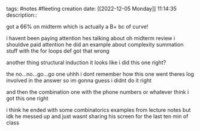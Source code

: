 tags: #notes #fleeting
creation date: [[2022-12-05 Monday]] 11:14:35
description::

got a 66% on midterm which is actually a B+ bc of curve!

i havent been paying attention hes talking about
oh midterm review
i shouldve paid attention
he did an example about complexity summation stuff with the for loops
def got that wrong

another thing
structural induction
it looks like i did this one right?

the no...no...go...go one
uhhh i dont remember how this one went
theres log involved in the answer so im gonna guess i didnt do it right

and then the combination one with the phone numbers or whatever
think i got this one right


i think he ended with some combinatorics examples from lecture notes but idk
he messed up and just wasnt sharing his screen for the last ten min of class